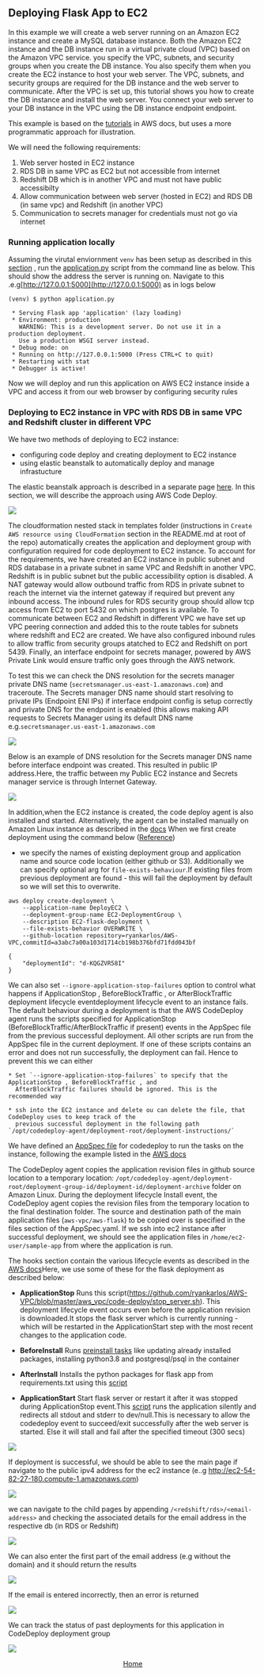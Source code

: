 ## Deploying Flask App to EC2

In this example we will create a web server running on an Amazon EC2 instance and create a MySQL database instance.
Both the Amazon EC2 instance and the DB instance run in a virtual private cloud (VPC) based on the Amazon VPC service.
you specify the VPC, subnets, and security groups when you create the DB instance. You also specify them when you
create the EC2 instance to host your web server. The VPC, subnets, and security groups are required for the
DB instance and the web server to communicate. After the VPC is set up, this tutorial shows you how to create
the DB instance and install the web server. You connect your web server to your DB instance in the VPC using
the DB instance endpoint endpoint.

This example is based on the [tutorials](https://docs.aws.amazon.com/AmazonRDS/latest/UserGuide/CHAP_Tutorials.WebServerDB.CreateVPC.html#CHAP_Tutorials.WebServerDB.CreateVPC.VPCAndSubnets) in AWS docs, but uses a more programmatic approach for illustration.

We will need the following requirements:
1) Web server hosted in EC2 instance
2) RDS DB in same VPC as EC2 but not accessible from internet
3) Redshift DB which is in another VPC and must not have public accessibilty
4) Allow communication between web server (hosted in EC2) and RDS DB (in same vpc) and Redshift (in another VPC)
5) Communication to secrets manager for credentials must not go via internet

### Running application locally

Assuming the virutal enviornment `venv` has been setup as described in this [section](../README.md#setup-virtual-environment) , run the [application.py](https://github.com/ryankarlos/AWS-VPC/blob/master/aws_vpc/aws-flask/application.py) script from the command line as below. This should show the address the server is running on. Navigate to this .e.g[http://127.0.0.1:5000](http://127.0.0.1:5000) as in logs below

```
(venv) $ python application.py

 * Serving Flask app 'application' (lazy loading)
 * Environment: production
   WARNING: This is a development server. Do not use it in a production deployment.
   Use a production WSGI server instead.
 * Debug mode: on
 * Running on http://127.0.0.1:5000 (Press CTRL+C to quit)
 * Restarting with stat
 * Debugger is active!
```

Now we will deploy and run this application on AWS EC2 instance inside a VPC and access it from our
web browser by configuring security rules

### Deploying to EC2 instance in VPC with RDS DB in same VPC and Redshift cluster in different VPC

We have two methods of deploying to EC2 instance:

* configuring code deploy  and creating deployment to EC2 instance
* using elastic beanstalk to automatically deploy and manage infrastucture

The elastic beanstalk approach is described in a separate page [here](aws-flask). In this section, we will describe the approach using AWS Code Deploy.

![](../screenshots/codedeploy-ec2-rds-redshift-different-vpc.png) 

The cloudformation nested stack in templates folder (instructions in `Create AWS resource using CloudFormation` section
in the README.md at root of the repo) automatically creates the application and
deployment group with configuration required for code deployment to EC2 instance. To account for the requirements, we have created an EC2 instance in public subnet and RDS database in a private subnet in same VPC and Redshift in another VPC. Redshift is in public subnet but the public accessibility option is disabled.
A NAT gateway would allow outbound traffic from RDS in private subnet to reach the internet via the internet gateway if required
but prevent any inbound access. The inbound rules for RDS security group should allow tcp access from EC2 to port 5432 on which postgres is available.
To communicate between EC2 and Redshift in different VPC we have set up VPC peering connection and added this to the route tables for subnets where redshift and EC2 are created. We have also configured inbound rules to allow traffic from security groups atatched to EC2 and Redshift on port 5439.
Finally, an interface endpoint for secrets manager, powered by AWS Private Link would ensure traffic only goes through the AWS network.

To test this we can check the DNS resolution for the secrets manager private DNS name (`secretsmanager.us-east-1.amazonaws.com`)  and traceroute. The Secrets manager DNS name should start resolving to private IPs (Endpoint ENI IPs) if interface endpoint config is setup correctly and private DNS for the endpoint is enabled (this allows making API requests to Secrets Manager using its default DNS name e.g.`secretsmanager.us-east-1.amazonaws.com`

![](../screenshots/trace-route-pre-interface-endpoint.png) 

Below is an example of DNS resolution for the Secrets manager DNS name before interface endpoint was created. This resulted in public IP
address.Here, the traffic between my Public EC2 instance and Secrets manager service is through Internet Gateway.

![](../screenshots/trace-route-post-interface-endpoint.png) 

In addition,when the EC2 instance is created, the code deploy agent is also installed and started.
Alternatively, the agent can be installed manually on Amazon Linux instance as described in the [docs](https://docs.aws.amazon.com/codedeploy/latest/userguide/codedeploy-agent-operations-install-linux.html)
When we first create deployment using the command below ([Reference](https://docs.aws.amazon.com/cli/latest/reference/deploy/create-deployment.html))
- we specify the names of existing  deployment group and application name and source code location (either github or S3).
Additionally we can specify optional arg for `file-exists-behaviour`.If existing files from
previous deployment are found - this will fail the deployment by default so we will set  this to overwrite.

```
aws deploy create-deployment \
    --application-name DeployEC2 \
    --deployment-group-name EC2-DeploymentGroup \
    --description EC2-flask-deployment \
    --file-exists-behavior OVERWRITE \
    --github-location repository=ryankarlos/AWS-VPC,commitId=a3abc7a00a103d1714cb198b376bfd71fdd043bf

{
    "deploymentId": "d-KQGZVR58I"
}
```

 We can also set `--ignore-application-stop-failures` option to control what happens if ApplicationStop ,
  BeforeBlockTraffic , or AfterBlockTraffic deployment lifecycle eventdeployment lifecycle event to an
  instance fails. The default behaviour during a deployment is that the AWS CodeDeploy agent runs the
  scripts specified for ApplicationStop (BeforeBlockTraffic/AfterBlockTraffic if present) events
  in the AppSpec file from the previous successful deployment.
All other scripts are run from the AppSpec file in the current deployment. If one of these scripts contains
  an error and  does not run successfully, the deployment can fail. Hence to prevent this we can either

    * Set `--ignore-application-stop-failures` to specify that the ApplicationStop , BeforeBlockTraffic , and
      AfterBlockTraffic failures should be ignored. This is the recommended way

    * ssh into the EC2 instance and delete ou can delete the file, that CodeDeploy uses to keep track of the
      previous successful deployment in the following path `/opt/codedeploy-agent/deployment-root/deployment-instructions/`

We have defined an [AppSpec file](https://github.com/ryankarlos/AWS-VPC/blob/master/appspec.yml) for codedeploy to run the tasks
on the instance, following the example listed in the [AWS docs](https://docs.aws.amazon.com/codedeploy/latest/userguide/reference-appspec-file.html#appspec-reference-server)

The CodeDeploy agent copies the application revision files in github source location to a temporary location:
`/opt/codedeploy-agent/deployment-root/deployment-group-id/deployment-id/deployment-archive` folder on
Amazon Linux. During the deployment lifecycle Install event, the CodeDeploy agent copies the revision files
from the temporary location to the final destination folder.
The source and destination path of the main application files (`aws-vpc/aws-flask`) to be copied over is
specified in  the files section of the AppSpec.yaml. If we ssh into ec2 instance after successful deployment,
we should see the application files in `/home/ec2-user/sample-app` from where the application is run.

The hooks section contain the various lifecycle events as described in the [AWS docs](https://docs.aws.amazon.com/codedeploy/latest/userguide/reference-appspec-file-structure-hooks.html)Here, we use some of these for the flask deployment as described below:

* **ApplicationStop** 
Runs this script(https://github.com/ryankarlos/AWS-VPC/blob/master/aws_vpc/code-deploy/stop_server.sh). This deployment lifecycle event occurs even before the application revision is downloaded.It stops the flask server which is currently running - which will be restarted in the ApplicationStart step with the most recent changes to the application code.

* **BeforeInstall** 
Runs [preinstall tasks](https://github.com/ryankarlos/AWS-VPC/blob/master/aws_vpc/code-deploy/install_dependencies.sh) like updating already installed packages, installing python3.8 and postgresql/psql in the container

* **AfterInstall** 
Installs the python packages for flask app from requirements.txt using this [script](https://github.com/ryankarlos/AWS-VPC/blob/master/aws_vpc/code-deploy/install_pip_requirements.sh)

* **ApplicationStart** 
Start flask server  or restart it after it was stopped during ApplicationStop event.This [script](https://github.com/ryankarlos/AWS-VPC/blob/master/aws_vpc/code-deploy/start_server.sh) runs the application silently and redirects all stdout and stderr to dev/null.This is necessary to allow the codedeploy event to succeed/exit successfully after the web server is started. Else it will stall and fail after the specified timeout (300 secs)

![](../screenshots/code-deploy-console-successful-deployment-stages.png) 

If deployment is successful, we should be able to see the main page if navigate to the public ipv4 address for the ec2 instance (e..g
http://ec2-54-82-27-180.compute-1.amazonaws.com)

![](../screenshots/flask-website/main-page.png) 


we can navigate to the child pages by appending `/<redshift/rds>/<email-address>` and checking the associated details for the email address in
the respective db (in RDS or Redshift)

![](../screenshots/flask-website/rds-email-filter-result.png) 

We can also enter the first part of the email address (e.g without the domain) and it should return the results

![](../screenshots/flask-website/email-filter-part-address.png) 

If the email is entered incorrectly, then an error is returned

![](../screenshots/flask-website/error-message.png) 

We can track the status of past deployments for this application in  CodeDeploy deployment group

![](../screenshots/code-deploy-deployment-group-status.png)

<p align="center">
    <a href="https://ryankarlos.github.io/AWS-VPC/">Home</a>  
</p>

